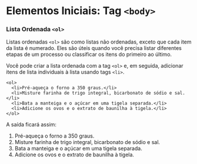 # Elementos Iniciais: Tag `<body>`

### Lista Ordenada `<ol>`

Listas ordenadas `<ol>` são como listas não ordenadas, exceto que cada item da lista é numerado. Eles são úteis quando você precisa listar diferentes etapas de um processo ou classificar os itens do primeiro ao último.

Você pode criar a lista ordenada com a tag `<ol>` e, em seguida, adicionar itens de lista individuais à lista usando tags `<li>`.

```
<ol>
  <li>Pré-aqueça o forno a 350 graus.</li>
  <li>Misture farinha de trigo integral, bicarbonato de sódio e sal.</li>
  <li>Bata a manteiga e o açúcar em uma tigela separada.</li>
  <li>Adicione os ovos e o extrato de baunilha à tigela.</li>
</ol>
```

A saída ficará assim:

<ol>
  <li>Pré-aqueça o forno a 350 graus.</li>
  <li>Misture farinha de trigo integral, bicarbonato de sódio e sal.</li>
  <li>Bata a manteiga e o açúcar em uma tigela separada.</li>
  <li>Adicione os ovos e o extrato de baunilha à tigela.</li>
</ol>
